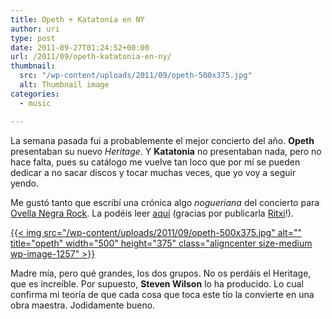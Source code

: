 ```yaml
---
title: Opeth + Katatonia en NY
author: uri
type: post
date: 2011-09-27T01:24:52+00:00
url: /2011/09/opeth-katatonia-en-ny/
thumbnail:
  src: "/wp-content/uploads/2011/09/opeth-500x375.jpg"
  alt: Thumbnail image
categories:
  - music

---
```

La semana pasada fui a probablemente el mejor concierto del año. **Opeth** presentaban su nuevo _Heritage_. Y **Katatonia** no presentaban nada, pero no hace falta, pues su catálogo me vuelve tan loco que por mí se pueden dedicar a no sacar discos y tocar muchas veces, que yo voy a seguir yendo.

Me gustó tanto que escribí una crónica algo _nogueriana_ del concierto para [Ovella Negra Rock][1]. La podéis leer [aquí][2] (gracias por publicarla [Ritxi][3]!).

[{{< img src="/wp-content/uploads/2011/09/opeth-500x375.jpg" alt="" title="opeth" width="500" height="375" class="aligncenter size-medium wp-image-1257" >}}][2]

Madre mía, pero qué grandes, los dos grupos. No os perdáis el Heritage, que es increíble. Por supuesto, **Steven Wilson** lo ha producido. Lo cual confirma mi teoría de que cada cosa que toca este tío la convierte en una obra maestra. Jodidamente bueno.

 [1]: http://www.ovellanegrarock.com/
 [2]: http://www.ovellanegrarock.com/index.php?option=com_content&view=article&id=959:cronica-opeth-katatonia-en-nueva-york&catid=38:cronicas&Itemid=165
 [3]: http://twitter.com/#!/ritxinaval